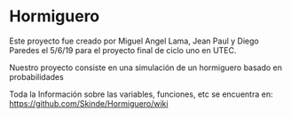 # Hormiguero
Este proyecto fue creado por Miguel Angel Lama, Jean Paul y Diego Paredes el 5/6/19
para el proyecto final de ciclo uno en UTEC. 

Nuestro proyecto consiste en una simulación de un hormiguero basado en probabilidades

Toda la Información sobre las variables, funciones, etc se encuentra en:
https://github.com/Skinde/Hormiguero/wiki
